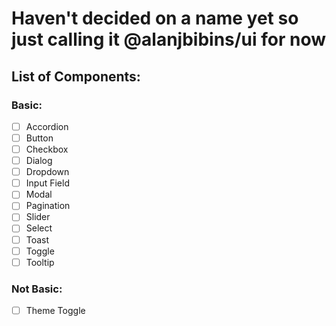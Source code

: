 # Haven't decided on a name yet so just calling it @alanjbibins/ui for now


## List of Components:

### Basic:

- [ ] Accordion
- [ ] Button
- [ ] Checkbox
- [ ] Dialog
- [ ] Dropdown
- [ ] Input Field
- [ ] Modal
- [ ] Pagination
- [ ] Slider
- [ ] Select
- [ ] Toast
- [ ] Toggle
- [ ] Tooltip

### Not Basic:

- [ ] Theme Toggle
